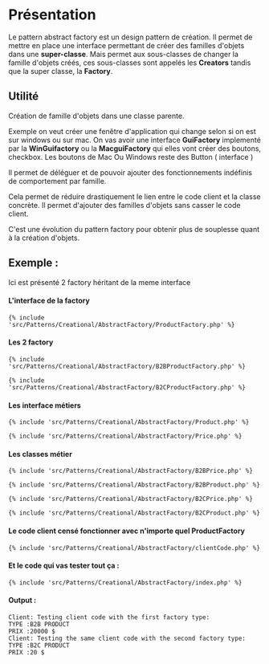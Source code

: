 # Présentation

Le pattern abstract factory est un design pattern de création.
Il permet de mettre en place une interface permettant de créer des familles d'objets dans une **super-classe**.
Mais permet aux sous-classes de changer la famille d'objets créés, ces sous-classes sont appelés les **Creators** tandis
que la super classe, la **Factory**.

## Utilité

Création de famille d'objets dans une classe parente.

Exemple on veut créer une fenêtre d'application qui change selon si on est sur windows ou sur mac.
On vas avoir une interface **GuiFactory** implementé par la **WinGuifactory** ou la **MacguiFactory** qui elles vont créer des boutons, checkbox.
Les boutons de Mac Ou Windows reste des Button ( interface )

Il permet de déléguer et de pouvoir ajouter des fonctionnements indéfinis de comportement par famille.

Cela permet de réduire drastiquement le lien entre le code client et la classe concrète.
Il permet d'ajouter des familles d'objets sans casser le code client.

C'est une évolution du pattern factory pour obtenir plus de souplesse quant à la création d'objets.

## Exemple :
Ici est présenté 2 factory héritant de la meme interface

#### L'interface de la factory
```
{% include 'src/Patterns/Creational/AbstractFactory/ProductFactory.php' %}
``` 

#### Les 2 factory

```
{% include 'src/Patterns/Creational/AbstractFactory/B2BProductFactory.php' %}
```

```
{% include 'src/Patterns/Creational/AbstractFactory/B2CProductFactory.php' %}
```

#### Les interface métiers

```
{% include 'src/Patterns/Creational/AbstractFactory/Product.php' %}
```


```
{% include 'src/Patterns/Creational/AbstractFactory/Price.php' %}
```

#### Les classes métier

```
{% include 'src/Patterns/Creational/AbstractFactory/B2BPrice.php' %}
```

```
{% include 'src/Patterns/Creational/AbstractFactory/B2BProduct.php' %}
```

```
{% include 'src/Patterns/Creational/AbstractFactory/B2CPrice.php' %}
```

```
{% include 'src/Patterns/Creational/AbstractFactory/B2CProduct.php' %}
```

#### Le code client censé fonctionner avec n'importe quel ProductFactory

```
{% include 'src/Patterns/Creational/AbstractFactory/clientCode.php' %}
```

#### Et le code qui vas tester tout ça :

```
{% include 'src/Patterns/Creational/AbstractFactory/index.php' %}
```

#### Output :

````
Client: Testing client code with the first factory type:
TYPE :B2B PRODUCT
PRIX :20000 $
Client: Testing the same client code with the second factory type:
TYPE :B2C PRODUCT
PRIX :20 $
````
